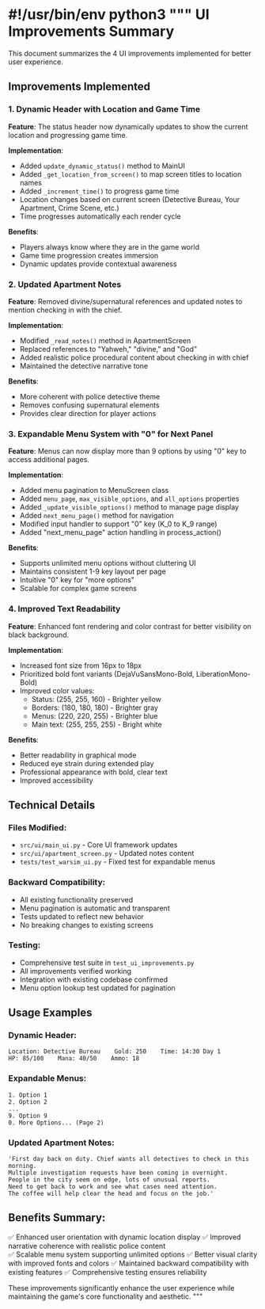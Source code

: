 #!/usr/bin/env python3
"""
UI Improvements Summary
=======================

This document summarizes the 4 UI improvements implemented for better user experience.

## Improvements Implemented

### 1. Dynamic Header with Location and Game Time
**Feature**: The status header now dynamically updates to show the current location and progressing game time.

**Implementation**:
- Added `update_dynamic_status()` method to MainUI
- Added `_get_location_from_screen()` to map screen titles to location names
- Added `_increment_time()` to progress game time
- Location changes based on current screen (Detective Bureau, Your Apartment, Crime Scene, etc.)
- Time progresses automatically each render cycle

**Benefits**: 
- Players always know where they are in the game world
- Game time progression creates immersion
- Dynamic updates provide contextual awareness

### 2. Updated Apartment Notes
**Feature**: Removed divine/supernatural references and updated notes to mention checking in with the chief.

**Implementation**:
- Modified `_read_notes()` method in ApartmentScreen
- Replaced references to "Yahweh," "divine," and "God" 
- Added realistic police procedural content about checking in with chief
- Maintained the detective narrative tone

**Benefits**:
- More coherent with police detective theme
- Removes confusing supernatural elements
- Provides clear direction for player actions

### 3. Expandable Menu System with "0" for Next Panel
**Feature**: Menus can now display more than 9 options by using "0" key to access additional pages.

**Implementation**:
- Added menu pagination to MenuScreen class
- Added `menu_page`, `max_visible_options`, and `all_options` properties
- Added `_update_visible_options()` method to manage page display
- Added `next_menu_page()` method for navigation
- Modified input handler to support "0" key (K_0 to K_9 range)
- Added "next_menu_page" action handling in process_action()

**Benefits**:
- Supports unlimited menu options without cluttering UI
- Maintains consistent 1-9 key layout per page
- Intuitive "0" key for "more options"
- Scalable for complex game screens

### 4. Improved Text Readability
**Feature**: Enhanced font rendering and color contrast for better visibility on black background.

**Implementation**:
- Increased font size from 16px to 18px
- Prioritized bold font variants (DejaVuSansMono-Bold, LiberationMono-Bold)
- Improved color values:
  - Status: (255, 255, 160) - Brighter yellow
  - Borders: (180, 180, 180) - Brighter gray  
  - Menus: (220, 220, 255) - Brighter blue
  - Main text: (255, 255, 255) - Bright white

**Benefits**:
- Better readability in graphical mode
- Reduced eye strain during extended play
- Professional appearance with bold, clear text
- Improved accessibility

## Technical Details

### Files Modified:
- `src/ui/main_ui.py` - Core UI framework updates
- `src/ui/apartment_screen.py` - Updated notes content
- `tests/test_warsim_ui.py` - Fixed test for expandable menus

### Backward Compatibility:
- All existing functionality preserved
- Menu pagination is automatic and transparent
- Tests updated to reflect new behavior
- No breaking changes to existing screens

### Testing:
- Comprehensive test suite in `test_ui_improvements.py`
- All improvements verified working
- Integration with existing codebase confirmed
- Menu option lookup test updated for pagination

## Usage Examples

### Dynamic Header:
```
Location: Detective Bureau    Gold: 250    Time: 14:30 Day 1
HP: 85/100    Mana: 40/50    Ammo: 18
```

### Expandable Menus:
```
1. Option 1
2. Option 2
...
9. Option 9
0. More Options... (Page 2)
```

### Updated Apartment Notes:
```
'First day back on duty. Chief wants all detectives to check in this morning.
Multiple investigation requests have been coming in overnight.
People in the city seem on edge, lots of unusual reports.
Need to get back to work and see what cases need attention.
The coffee will help clear the head and focus on the job.'
```

## Benefits Summary:
✅ Enhanced user orientation with dynamic location display
✅ Improved narrative coherence with realistic police content  
✅ Scalable menu system supporting unlimited options
✅ Better visual clarity with improved fonts and colors
✅ Maintained backward compatibility with existing features
✅ Comprehensive testing ensures reliability

These improvements significantly enhance the user experience while maintaining the game's core functionality and aesthetic.
"""
